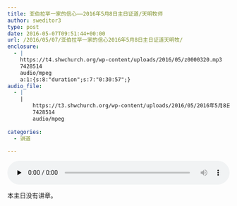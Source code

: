 ```yaml
---
title: 亚伯拉罕一家的信心——2016年5月8日主日证道/天明牧师
author: sweditor3
type: post
date: 2016-05-07T09:51:44+00:00
url: /2016/05/07/亚伯拉罕一家的信心2016年5月8日主日证道天明牧/
enclosure:
  - |
    https://t4.shwchurch.org/wp-content/uploads/2016/05/z0000320.mp3
    7428514
    audio/mpeg
    a:1:{s:8:"duration";s:7:"0:30:57";}
audio_file:
  - |
    |
        https://t3.shwchurch.org/wp-content/uploads/2016/05/2016年5月8日讲道录音.mp3
        7428514
        audio/mpeg
        
categories:
  - 讲道

---
```

<audio class="wp-audio-shortcode" id="audio-13824-551" preload="none" style="width: 100%;" controls="controls"><source type="audio/mpeg" src="http://t5.shwchurch.org/wp-content/uploads/2016/05/z0000320.mp3?_=551" /><http://t5.shwchurch.org/wp-content/uploads/2016/05/z0000320.mp3></audio> 

本主日没有讲章。